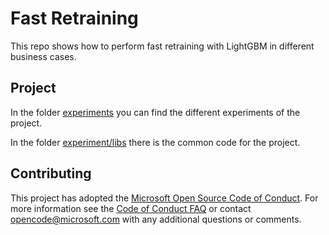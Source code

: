 # Fast Retraining

This repo shows how to perform fast retraining with LightGBM in different business cases.

## Project

In the folder [experiments](./experiments) you can find the different experiments of the project.

In the folder [experiment/libs](./experiment/libs) there is the common code for the project.

## Contributing

This project has adopted the [Microsoft Open Source Code of Conduct](https://opensource.microsoft.com/codeofconduct/). For more information see the [Code of Conduct FAQ](https://opensource.microsoft.com/codeofconduct/faq/) or contact [opencode@microsoft.com](mailto:opencode@microsoft.com) with any additional questions or comments.
